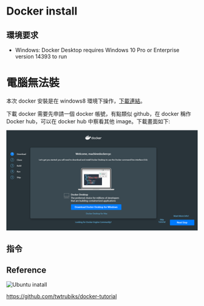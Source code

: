 # Docker install

## 環境要求

- Windows: Docker Desktop requires Windows 10 Pro or Enterprise version 14393 to run


# 電腦無法裝

本次 docker 安裝是在 windows8 環境下操作，[下載連結](https://www.docker.com/products/docker-desktop)。

下載 docker 需要先申請一個 docker 帳號，有點類似 github，在 docker 稱作 Docker hub，可以在 docker hub 中察看其他 image。下載畫面如下:

![](Image/Image1.png)


## 指令


## Reference

![Ubuntu inatall](https://blog.gtwang.org/virtualization/docker-basic-tutorial/)


https://github.com/twtrubiks/docker-tutorial